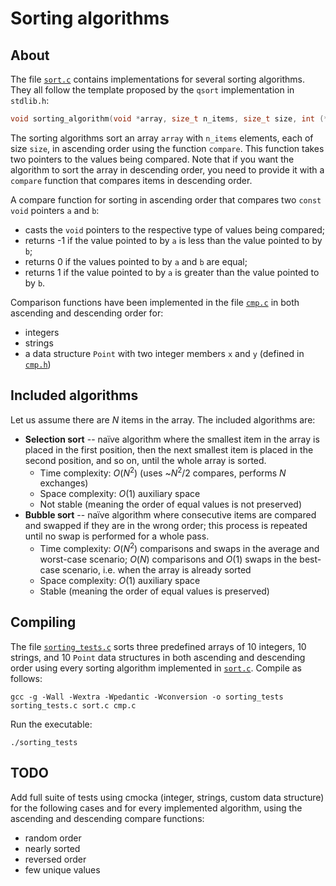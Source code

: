 # Sorting algorithms

## About

The file [`sort.c`](https://github.com/alexandra-zaharia/c-playground/blob/master/sorting_algorithms/sort.c) contains implementations for several sorting algorithms. They all follow the template proposed by the `qsort` implementation in `stdlib.h`:

```c
void sorting_algorithm(void *array, size_t n_items, size_t size, int (*compare)(const void *, const void *));
```

The sorting algorithms sort an array `array` with `n_items` elements, each of size `size`, in ascending order using the function `compare`. This function takes two pointers to the values being compared. Note that if you want the algorithm to sort the array in descending order, you need to provide it with a `compare` function that compares items in descending order.

A compare function for sorting in ascending order that compares two `const void` pointers `a` and `b`:
* casts the `void` pointers to the respective type of values being compared;
* returns -1 if the value pointed to by `a` is less than the value pointed to by `b`;
* returns 0 if the values pointed to by `a` and `b` are equal;
* returns 1 if the value pointed to by `a` is greater than the value pointed to by `b`.

Comparison functions have been implemented in the file [`cmp.c`](https://github.com/alexandra-zaharia/c-playground/blob/master/sorting_algorithms/cmp.c) in both ascending and descending order for:
* integers
* strings
* a data structure `Point` with two integer members `x` and `y` (defined in [`cmp.h`](https://github.com/alexandra-zaharia/c-playground/blob/master/sorting_algorithms/cmp.h))

## Included algorithms

Let us assume there are *N* items in the array. The included algorithms are:
* **Selection sort** -- naïve algorithm where the smallest item in the array is placed in the first position, then the next smallest item is placed in the second position, and so on, until the whole array is sorted.
  * Time complexity: *O*(*N*<sup>2</sup>) (uses ~*N*<sup>2</sup>/2 compares, performs *N* exchanges)
  * Space complexity: *O*(1) auxiliary space
  * Not stable (meaning the order of equal values is not preserved)
* **Bubble sort** -- naïve algorithm where consecutive items are compared and swapped if they are in the wrong order; this process is repeated until no swap is performed for a whole pass.
  * Time complexity: *O*(*N*<sup>2</sup>) comparisons and swaps in the average and worst-case scenario; *O*(*N*) comparisons and *O*(1) swaps in the best-case scenario, i.e. when the array is already sorted
  * Space complexity: *O*(1) auxiliary space
  * Stable (meaning the order of equal values is preserved)

## Compiling

The file [`sorting_tests.c`](https://github.com/alexandra-zaharia/c-playground/blob/master/sorting_algorithms/sorting_tests.c) sorts three predefined arrays of 10 integers, 10 strings, and 10 `Point` data structures in both ascending and descending order using every sorting algorithm implemented in [`sort.c`](https://github.com/alexandra-zaharia/c-playground/blob/master/sorting_algorithms/sort.c). Compile as follows:

```
gcc -g -Wall -Wextra -Wpedantic -Wconversion -o sorting_tests sorting_tests.c sort.c cmp.c
```

Run the executable:

```
./sorting_tests
```

## TODO

Add full suite of tests using cmocka (integer, strings, custom data structure) for the following cases and for every implemented algorithm, using the ascending and descending compare functions:
* random order
* nearly sorted
* reversed order
* few unique values